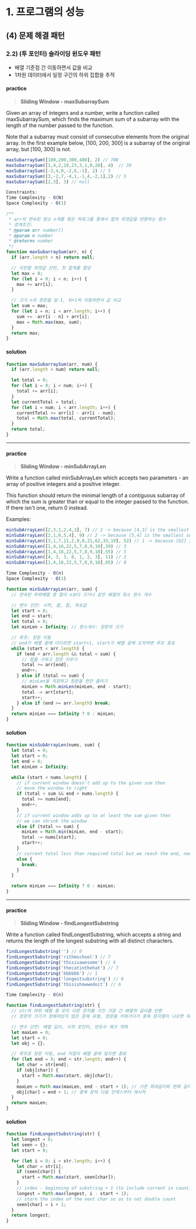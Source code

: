 # 1. 프로그램의 성능

## (4) 문제 해결 패턴

### 2.2) (투 포인터) 슬라이딩 윈도우 패턴

- 배열 기준점 간 이동하면서 값을 비교
- 1차원 데이터에서 일정 구간의 하위 집합을 추적

#### practice

> **Sliding Window - maxSubarraySum**

Given an array of integers and a number, write a function called maxSubarraySum, which finds the maximum sum of a subarray with the length of the number passed to the function.

Note that a subarray must consist of consecutive elements from the original array. In the first example below, [100, 200, 300] is a subarray of the original array, but [100, 300] is not.

```ts
maxSubarraySum([100,200,300,400], 2) // 700
maxSubarraySum([1,4,2,10,23,3,1,0,20], 4)  // 39
maxSubarraySum([-3,4,0,-2,6,-1], 2) // 5
maxSubarraySum([3,-2,7,-4,1,-1,4,-2,1],2) // 5
maxSubarraySum([2,3], 3) // null

Constraints:
Time Complexity - O(N)
Space Complexity - O(1)
```

```ts
/**
 * arr의 연속된 원소 n개를 묶은 하위그룹 중에서 합의 최댓값을 반환하는 함수
 * 경계조건:
 * @param arr number[]
 * @param n number
 * @returns number
 */
function maxSubarraySum(arr, n) {
  if (arr.length < n) return null;

  // 리턴할 최댓값 선언, 첫 합계를 할당
  let max = 0;
  for (let i = 0; i < n; i++) {
    max += arr[i];
  }

  // 크기 n의 창문을 앞-1, 뒤+1씩 이동하면서 값 비교
  let sum = max;
  for (let i = n; i < arr.length; i++) {
    sum += -arr[i - n] + arr[i];
    max = Math.max(max, sum);
  }
  return max;
}
```

#### solution

```ts
function maxSubarraySum(arr, num) {
  if (arr.length < num) return null;

  let total = 0;
  for (let i = 0; i < num; i++) {
    total += arr[i];
  }
  let currentTotal = total;
  for (let i = num; i < arr.length; i++) {
    currentTotal += arr[i] - arr[i - num];
    total = Math.max(total, currentTotal);
  }
  return total;
}
```

---

#### practice

> **Sliding Window - minSubArrayLen**

Write a function called minSubArrayLen which accepts two parameters - an array of positive integers and a positive integer.

This function should return the minimal length of a contiguous subarray of which the sum is greater than or equal to the integer passed to the function. If there isn't one, return 0 instead.

Examples:

```ts
minSubArrayLen([2,3,1,2,4,3], 7) // 2 -> because [4,3] is the smallest subarray
minSubArrayLen([2,1,6,5,4], 9) // 2 -> because [5,4] is the smallest subarray
minSubArrayLen([3,1,7,11,2,9,8,21,62,33,19], 52) // 1 -> because [62] is greater than 52
minSubArrayLen([1,4,16,22,5,7,8,9,10],39) // 3
minSubArrayLen([1,4,16,22,5,7,8,9,10],55) // 5
minSubArrayLen([4, 3, 3, 8, 1, 2, 3], 11) // 2
minSubArrayLen([1,4,16,22,5,7,8,9,10],95) // 0

Time Complexity - O(n)
Space Complexity - O(1)
```

```ts
function minSubArrayLen(arr, sum) {
  // 연속된 하위배열 중 합이 n보다 크거나 같은 배열의 최소 원수 개수

  // 변수 선언: 시작, 끝, 합, 최솟값
  let start = 0;
  let end = start;
  let total = 0;
  let minLen = Infinity; // 원소개수: 창문의 크기

  // 루프: 창문 이동
  // end가 배열 끝에 다다르면 start+1, start가 배열 끝에 도착하면 루프 종료
  while (start < arr.length) {
    if (end < arr.length && total < sum) {
      // 합을 구하고 창문 키우기
      total += arr[end];
      end++;
    } else if (total >= sum) {
      // minLen을 저장하고 창문을 한칸 줄이기
      minLen = Math.minLen(minLen, end - start);
      total -= arr[start];
      start++;
    } else if (end >= arr.length) break;
  }
  return minLen === Infinity ? 0 : minLen;
}
```

#### solution

```ts
function minSubArrayLen(nums, sum) {
  let total = 0;
  let start = 0;
  let end = 0;
  let minLen = Infinity;

  while (start < nums.length) {
    // if current window doesn't add up to the given sum then
    // move the window to right
    if (total < sum && end < nums.length) {
      total += nums[end];
      end++;
    }
    // if current window adds up to at least the sum given then
    // we can shrink the window
    else if (total >= sum) {
      minLen = Math.min(minLen, end - start);
      total -= nums[start];
      start++;
    }
    // current total less than required total but we reach the end, need this or else we'll be in an infinite loop
    else {
      break;
    }
  }

  return minLen === Infinity ? 0 : minLen;
}
```

---

#### practice

> **Sliding Window - findLongestSubstring**

Write a function called findLongestSubstring, which accepts a string and returns the length of the longest substring with all distinct characters.

```ts
findLongestSubstring('') // 0
findLongestSubstring('rithmschool') // 7
findLongestSubstring('thisisawesome') // 6
findLongestSubstring('thecatinthehat') // 7
findLongestSubstring('bbbbbb') // 1
findLongestSubstring('longestsubstring') // 8
findLongestSubstring('thisishowwedoit') // 6

Time Complexity - O(n)
```

```ts
function findLongestSubstring(str) {
  // str의 하위 배열 중 모두 다른 문자를 가진 가장 긴 배열의 길이를 반환
  // 창문의 크기가 정해져있지 않은 문제 유형, 창문을 키워가다가 중복 문자열이 나오면 재카운트함, 배열 끝까지 탐색을 마치면 종료

  // 변수 선언: 배열 길이, 시작 포인터, 빈도수 체크 객체
  let maxLen = 0;
  let start = 0;
  let obj = {};

  // 루프로 창문 이동, end 지점이 배열 끝에 닿으면 종료
  for (let end = 0; end < str.length; end++) {
    let char = str[end];
    if (obj[char]) {
      start = Math.max(start, obj[char]);
    }
    maxLen = Math.max(maxLen, end - start + 1); // 기존 최대길이와 현재 길이를 비교
    obj[char] = end + 1; // 중복 문자 다음 인덱스부터 재시작
  }
  return maxLen;
}
```

#### solution

```ts
function findLongestSubstring(str) {
  let longest = 0;
  let seen = {};
  let start = 0;

  for (let i = 0; i < str.length; i++) {
    let char = str[i];
    if (seen[char]) {
      start = Math.max(start, seen[char]);
    }
    // index - beginning of substring + 1 (to include current in count)
    longest = Math.max(longest, i - start + 1);
    // store the index of the next char so as to not double count
    seen[char] = i + 1;
  }
  return longest;
}
```
